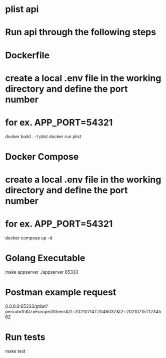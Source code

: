 # plist api

# Run api through the following steps

# Dockerfile

# create a local .env file in the working directory and define the port number
# for ex. APP_PORT=54321
docker build . -t plist
docker run plist

# Docker Compose

# create a local .env file in the working directory and define the port number
# for ex. APP_PORT=54321
docker compose up -d

# Golang Executable
make appserver
./appserver 65333

# Postman example request
0.0.0.0:65333/ptlist?period=1h&tz=Europe/Athens&t1=20210714T204603Z&t2=20210715T123456Z

# Run tests
make test